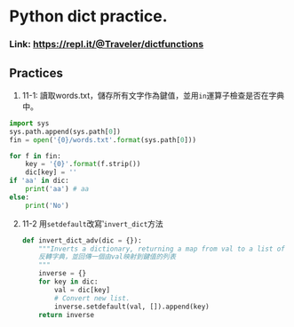 # Python dict practice.
### Link: https://repl.it/@Traveler/dictfunctions

## Practices
1. 11-1: 讀取words.txt，儲存所有文字作為鍵值，並用`in`運算子檢查是否在字典中。
```python
import sys
sys.path.append(sys.path[0])
fin = open('{0}/words.txt'.format(sys.path[0]))

for f in fin:
    key = '{0}'.format(f.strip())
    dic[key] = ''
if 'aa' in dic:
    print('aa') # aa
else:
    print('No')
```
2. 11-2 用`setdefault`改寫‵`invert_dict`方法
    ```python
    def invert_dict_adv(dic = {}):
        """Inverts a dictionary, returning a map from val to a list of keys.
        反轉字典，並回傳一個由val映射到鍵值的列表
        """
        inverse = {}
        for key in dic:
            val = dic[key]
            # Convert new list.
            inverse.setdefault(val, []).append(key)
        return inverse
    ```
